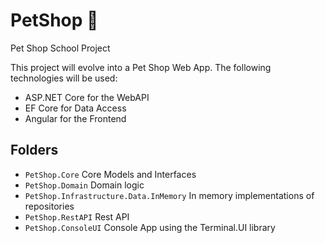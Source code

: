 # PetShop 🐶
Pet Shop School Project

This project will evolve into a Pet Shop Web App. 
The following technologies will be used:
- ASP.NET Core for the WebAPI
- EF Core for Data Access
- Angular for the Frontend

## Folders
- `PetShop.Core` Core Models and Interfaces
- `PetShop.Domain` Domain logic
- `PetShop.Infrastructure.Data.InMemory` In memory implementations of repositories
- `PetShop.RestAPI` Rest API
- `PetShop.ConsoleUI` Console App using the Terminal.UI library
